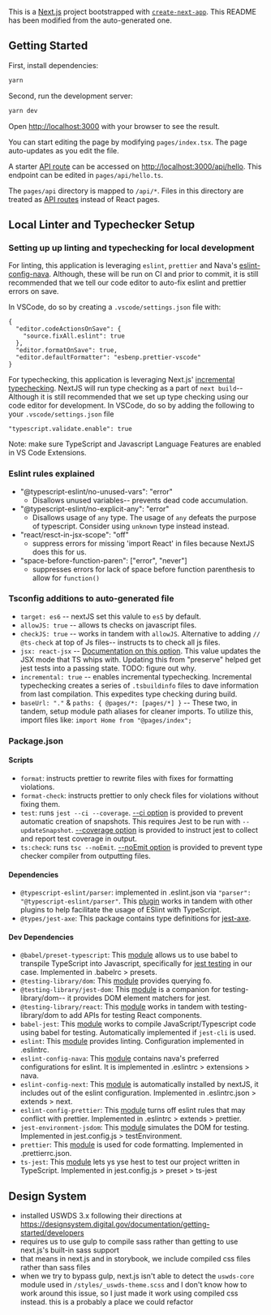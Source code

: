 This is a [Next.js](https://nextjs.org/) project bootstrapped with [`create-next-app`](https://github.com/vercel/next.js/tree/canary/packages/create-next-app). This README has been modified from the auto-generated one.

## Getting Started

First, install dependencies:

```bash
yarn
```

Second, run the development server:

```bash
yarn dev
```

Open [http://localhost:3000](http://localhost:3000) with your browser to see the result.

You can start editing the page by modifying `pages/index.tsx`. The page auto-updates as you edit the file.

A starter [API route](https://nextjs.org/docs/api-routes/introduction) can be accessed on [http://localhost:3000/api/hello](http://localhost:3000/api/hello). This endpoint can be edited in `pages/api/hello.ts`.

The `pages/api` directory is mapped to `/api/*`. Files in this directory are treated as [API routes](https://nextjs.org/docs/api-routes/introduction) instead of React pages.

## Local Linter and Typechecker Setup

### Setting up up linting and typechecking for local development

For linting, this application is leveraging `eslint`, `prettier` and Nava's [eslint-config-nava](https://github.com/navapbc/eslint-config-nava). Although, these will be run on CI and prior to commit, it is still recommended that we tell our code editor to auto-fix eslint and prettier errors on save.

In VSCode, do so by creating a `.vscode/settings.json` file with:

```
{
  "editor.codeActionsOnSave": {
    "source.fixAll.eslint": true
  },
  "editor.formatOnSave": true,
  "editor.defaultFormatter": "esbenp.prettier-vscode"
}
```

For typechecking, this application is leveraging Next.js' [incremental typechecking](https://nextjs.org/docs/basic-features/typescript#incremental-type-checking). NextJS will run type checking as a part of `next build`-- Although it is still recommended that we set up type checking using our code editor for development. In VSCode, do so by adding the following to your `.vscode/settings.json` file

```
"typescript.validate.enable": true
```

Note: make sure TypeScript and Javascript Language Features are enabled in VS Code Extensions.

### Eslint rules explained

- "@typescript-eslint/no-unused-vars": "error"
  - Disallows unused variables-- prevents dead code accumulation.
- "@typescript-eslint/no-explicit-any": "error"
  - Disallows usage of `any` type. The usage of `any` defeats the purpose of typescript. Consider using `unknown` type instead instead.
- "react/resct-in-jsx-scope": "off"
  - suppress errors for missing 'import React' in files because NextJS does this for us.
- "space-before-function-paren": ["error", "never"]
  - suppresses errors for lack of space before function parenthesis to allow for `function()`

### Tsconfig additions to auto-generated file

- `target: es6` -- nextJS set this valule to `es5` by default.
- `allowJS: true` -- allows ts checks on javascript files.
- `checkJS: true` -- works in tandem with `allowJS`. Alternative to adding `// @ts-check` at top of Js files-- instructs ts to check all js files.
- `jsx: react-jsx` -- [Documentation on this option](https://www.typescriptlang.org/docs/handbook/jsx.html). This value updates the JSX mode that TS whips with. Updating this from "preserve" helped get jest tests into a passing state. TODO: figure out why.
- `incremental: true` -- enables incremental typechecking. Incremental typechecking creates a series of `.tsbuildinfo` files to dave information from last compilation. This expedites type checking during build.
- `baseUrl: "."` & `paths: { @pages/*: [pages/*] }` -- These two, in tandem, setup module path aliases for cleaner imports. To utilize this, import files like: `import Home from "@pages/index";`

### Package.json

#### Scripts

- `format`: instructs prettier to rewrite files with fixes for formatting violations.
- `format-check`: instructs prettier to only check files for violations without fixing them.
- `test`: runs `jest --ci --coverage`. [--ci option](https://jestjs.io/docs/cli#--ci) is provided to prevent automatic creation of snapshots. This requires Jest to be run with `--updateSnapshot`. [--coverage option](https://jestjs.io/docs/cli#--coverageboolean) is provided to instruct jest to collect and report test coverage in output.
- `ts:check`: runs `tsc --noEmit`. [--noEmit option](https://www.typescriptlang.org/tsconfig#noEmit) is provided to prevent type checker compiler from outputting files.

#### Dependencies

- `@typescript-eslint/parser`: implemented in .eslint.json via `"parser": "@typescript-eslint/parser"`. This [plugin](https://www.npmjs.com/package/@typescript-eslint/parser) works in tandem with other plugins to help facilitate the usage of ESlint with TypeScript.
- `@types/jest-axe`: This package contains type definitions for [jest-axe](https://www.npmjs.com/package/jest-axe).

#### Dev Dependencies

- `@babel/preset-typescript`: This [module](https://babeljs.io/docs/en/babel-preset-typescript) allows us to use babel to transpile TypeScript into Javascript, specifically for [jest testing](https://jestjs.io/docs/getting-started#using-typescript) in our case. Implemented in .babelrc > presets.
- `@testing-library/dom`: This [module](https://github.com/testing-library/dom-testing-library) provides querying fo.
- `@testing-library/jest-dom`: This [module](https://testing-library.com/docs/ecosystem-jest-dom/) is a companion for testing-library/dom-- it provides DOM element matchers for jest.
- `@testing-library/react`: This [module](https://testing-library.com/docs/react-testing-library/intro/) works in tandem with testing-library/dom to add APIs for testing React components.
- `babel-jest`: This [module](https://www.npmjs.com/package/babel-jest) works to compile JavaScript/Typescript code using babel for testing. Automatically implemented if `jest-cli` is used.
- `eslint`: This [module](https://www.npmjs.com/package/eslint) provides linting. Configuration implemented in .eslintrc.
- `eslint-config-nava`: This [module](https://github.com/navapbc/eslint-config-nava) contains nava's preferred configurations for eslint. It is implemented in .eslintrc > extensions > nava.
- `eslint-config-next`: This [module](https://nextjs.org/docs/basic-features/eslint) is automatically installed by nextJS, it includes out of the eslint configuration. Implemented in .eslintrc.json > extends > next.
- `eslint-config-prettier`: This [module](https://github.com/prettier/eslint-config-prettier) turns off eslint rules that may conflict with prettier. Implemented in .eslintrc > extends > prettier.
- `jest-environment-jsdom`: This [module](https://www.npmjs.com/package/jest-environment-jsdom) simulates the DOM for testing. Implemented in jest.config.js > testEnvironment.
- `prettier`: This [module](https://prettier.io/) is used for code formatting. Implemented in .prettierrc.json.
- `ts-jest`: This [module](https://www.npmjs.com/package/ts-jest) lets ys yse hest to test our project written in TypeScript. Implemented in jest.config.js > preset > ts-jest

## Design System

<something something USWDS something something>

- installed USWDS 3.x following their directions at https://designsystem.digital.gov/documentation/getting-started/developers
- requires us to use gulp to compile sass rather than getting to use next.js's built-in sass support
- that means in next.js and in storybook, we include compiled css files rather than sass files
- when we try to bypass gulp, next.js isn't able to detect the `uswds-core` module used in `/styles/_uswds-theme.scss` and I don't know how to work around this issue, so I just made it work using compiled css instead. this is a probably a place we could refactor
